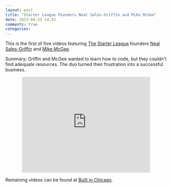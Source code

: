 ```yaml
---
layout: post
title: "Starter League Founders Neal Sales-Griffin and Mike McGee"
date: 2013-04-25 14:53
comments: true
categories: 
---
```

This is the first of five videos featuring [The Starter League](http://starterleague.com) founders [Neal Sales-Griffin](http://twitter.com/nealsales) and [Mike McGee](http://twitter.com/michaelmcgee).


Summary: Griffin and McGee wanted to learn how to code, but they
couldn't find adequate resources. The duo turned their frustration into
a successful business.

<center><iframe src="http://player.vimeo.com/video/64598347" width="400" height="300" frameborder="0" webkitAllowFullScreen mozallowfullscreen allowFullScreen></iframe></center>

Remaining videos can be found at [Built in Chicago](http://www.builtinchicago.org/blog/video-starter-league-founders-neal-sales-griffin-and-mike-mcgee-chicago-founders-stories-1871).


